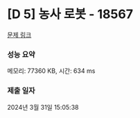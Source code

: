 # [D 5] 농사 로봇 - 18567 

[문제 링크](https://swexpertacademy.com/main/talk/solvingClub/problemView.do?solveclubId=AY1TsYl6_OUDFAWX&contestProbId=AYoaj1Y6b4wDFAU6&probBoxId=AY1dJrFqctEDFAWX&type=USER&problemBoxTitle=Adv+%EA%B8%B0%EC%B6%9C%EB%AC%B8%EC%A0%9C&problemBoxCnt=11&&&&&&&&&&&&) 

### 성능 요약

메모리: 77360 KB, 시간: 634 ms



### 제출 일자

2024년 3월 31일 15:05:38

